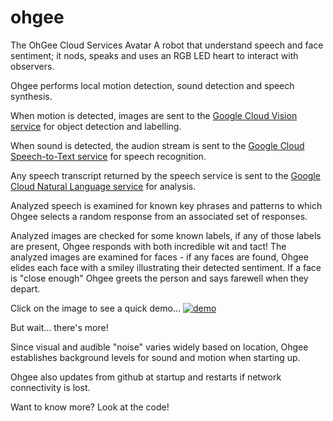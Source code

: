 # ohgee
The OhGee Cloud Services Avatar
A robot that understand speech and face sentiment; it nods, speaks and uses an RGB LED heart to interact with observers.

Ohgee performs local motion detection, sound detection and speech synthesis.

When motion is detected, images are sent to the [Google Cloud Vision service](https://cloud.google.com/vision/) for object detection and labelling.

When sound is detected, the audion stream is sent to the [Google Cloud Speech-to-Text service](https://cloud.google.com/speech-to-text/) for speech recognition.

Any speech transcript returned by the speech service is sent to the [Google Cloud Natural Language service](https://cloud.google.com/natural-language/) for analysis.

Analyzed speech is examined for known key phrases and patterns to which Ohgee selects a random response from an associated set of responses.

Analyzed images are checked for some known labels, if any of those labels are present, Ohgee responds with both incredible wit and tact!
The analyzed images are examined for faces - if any faces are found, Ohgee elides each face with a smiley illustrating their detected sentiment.
If a face is "close enough" Ohgee greets the person and says farewell when they depart.

Click on the image to see a quick demo...
[![demo](https://lh3.googleusercontent.com/T6kej9_cPDlSEd9RuixM6UfAnxD8Pn4kLtyg_F677h9dnkVcso314qCQtXiW7K5VIEyRATo-EFPbc4WX2Xl8VG_7bPn4D961hQTSD9dbOrtMporHQnpOHncr2e-oLg8B57IDEyb4fTmVGxK8vqjXDnppachEpghAH3_rr-hcVVWqQVJpJ8EI9cqRX13twzbzODYKb2m9ZLa4tdvgnOyym5mPU87Bz098QADv8DqgaEtCTxs4lVOE7mbAZgqv4X3G_z-o5e2ZVGOPvj13gdNQAJrl6GISkuVsPmTK9YQUE7L0rgLOD8FCmX1fvJfK4dMSyxmeDcyErcTAkwCfoN1EfWugtoMkxtkrq2eI3l7nl84x_Xu1XE5umZ1lpVeCL7C8wV6uaERk6ENYklICMdqmGo9Kg4edn3tR7eVIso6LTzdXxLSMMlhiEkCk36c_LmVHes6ZNrX_y9c9IywPydiaWsy7eIxX-x3URVtep3RRoR-y4uibEDoCx00TiWnEA84pk4Yw93SO8c77TGdXiIBbYC4RGvCKaMTD6SxxFg1AHUDhpNNLKqqaquGSkgJS_o8kgZtU542A-lmX8XxZobiCH2Amy83ybtX5pU8XUr0RnzDnPm74WPJFKchbByj6gc3p=s250-k-rw-no)](https://youtu.be/PBYmpuFzArQ "Ohgee demo")


But wait... there's more!

Since visual and audible "noise" varies widely based on location, Ohgee establishes background levels for sound and motion when starting up.

Ohgee also updates from github at startup and restarts if network connectivity is lost.

Want to know more? Look at the code!
